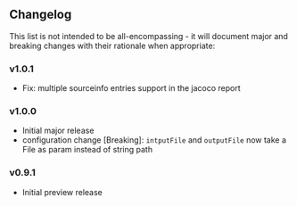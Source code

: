 <h2 class="github">Changelog</h2>

This list is not intended to be all-encompassing - it will document major and breaking changes with their rationale when appropriate:

### v1.0.1
- Fix: multiple sourceinfo entries support in the jacoco report
 
### v1.0.0
- Initial major release
- configuration change  [Breaking]: `intputFile` and `outputFile` now take a File as param instead of string path

### v0.9.1
- Initial preview release
